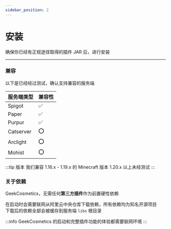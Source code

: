 ```yaml
---
sidebar_position: 2
---
```


# 安装
确保你已经有正规途径取得的插件 JAR 后，进行安装

---

### 兼容
以下是已经经过测试，确认支持兼容的服务端

| 服务端类型     | 兼容性 |
|-----------|----|
| Spigot    | ✅  |
| Paper     | ✅  |
| Purpur    | ✅  |
| Catserver | ⭕  |
| Arclight  | ⭕  |
| Mohist    | ⭕  |

:::tip 版本
我们兼容 1.16.x - 1.19.x 的 Minecraft 版本  1.20.x 以上未经测试
:::

### 关于依赖

GeekCosmetics，无需任何**第三方插件**作为前置硬性依赖

在启动时会需要联网从阿里云中央仓库下载依赖，所有依赖均为知名开源项目  
下载后的依赖全部会被缓存到服务端 `libs` 根目录

:::info
GeekCosmetics 的启动和完整插件功能的体验都需要联网环境
:::